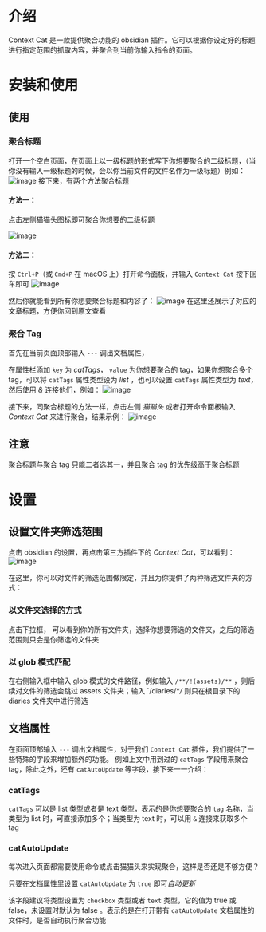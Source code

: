 # 介绍

Context Cat 是一款提供聚合功能的 obsidian 插件。它可以根据你设定好的标题进行指定范围的抓取内容，并聚合到当前你输入指令的页面。

# 安装和使用

## 使用

### 聚合标题

打开一个空白页面，在页面上以一级标题的形式写下你想要聚合的二级标题，（当你没有输入一级标题的时候，会以你当前文件的文件名作为一级标题）例如：
![image](https://github.com/yiyang-fairy/obsidian-context/assets/51814167/2b99be8c-42ee-49d8-909d-c6340af21a3c)
接下来，有两个方法聚合标题

#### 方法一：

点击左侧猫猫头图标即可聚合你想要的二级标题

![image](https://github.com/yiyang-fairy/obsidian-context/assets/51814167/ed44faad-280c-4e79-a61e-33a223a972c1)

#### 方法二：

按 `Ctrl+P`（或 `Cmd+P` 在 macOS 上）打开命令面板，并输入 `Context Cat` 按下回车即可
![image](https://github.com/yiyang-fairy/obsidian-context/assets/51814167/1e213a32-844b-489e-be99-7fe442291c85)

然后你就能看到所有你想要聚合标题和内容了：
![image](https://github.com/yiyang-fairy/obsidian-context/assets/51814167/10701f28-31ca-49bf-bc10-cca7d0f5b218)
在这里还展示了对应的文章标题，方便你回到原文查看

### 聚合 Tag

首先在当前页面顶部输入 `---` 调出文档属性，

在属性栏添加 `key` 为 _catTags_， `value` 为你想要聚合的 tag，如果你想聚合多个 tag，可以将 `catTags` 属性类型设为 _list_ ，也可以设置 `catTags` 属性类型为 _text_， 然后使用 _&_ 连接他们，例如：
![image](https://github.com/yiyang-fairy/obsidian-context/assets/51814167/5b176896-f6e3-4f5b-b784-263deb44eb11)

接下来，同聚合标题的方法一样，点击左侧 _猫猫头_ 或者打开命令面板输入 _Context Cat_ 来进行聚合，结果示例：
![image](https://github.com/yiyang-fairy/obsidian-context/assets/51814167/2c6afdc7-c8a7-49bf-adae-c91e008650c2)

## 注意

聚合标题与聚合 tag 只能二者选其一，并且聚合 tag 的优先级高于聚合标题

# 设置

## 设置文件夹筛选范围

点击 obsidian 的设置，再点击第三方插件下的 _Context Cat_，可以看到：
![image](https://github.com/yiyang-fairy/obsidian-context/assets/51814167/0529426e-1e82-4cf0-bcbf-0c0078807370)

在这里，你可以对文件的筛选范围做限定，并且为你提供了两种筛选文件夹的方式：

### 以文件夹选择的方式

点击下拉框， 可以看到你的所有文件夹，选择你想要筛选的文件夹，之后的筛选范围则只会是你筛选的文件夹

### 以 glob 模式匹配

在右侧输入框中输入 glob 模式的文件路径，例如输入 `/**/!(assets)/**` ，则后续对文件的筛选会跳过 assets 文件夹；输入 `/diaries/\*_/_ 则只在根目录下的 diaries 文件夹中进行筛选

## 文档属性

在页面顶部输入 `---` 调出文档属性，对于我们 `Context Cat` 插件，我们提供了一些特殊的字段来增加额外的功能。
例如上文中用到过的 `catTags` 字段用来聚合 tag，除此之外，还有 `catAutoUpdate` 等字段，接下来一一介绍：

### catTags

`catTags` 可以是 list 类型或者是 text 类型，表示的是你想要聚合的 `tag` 名称，当类型为 list 时，可直接添加多个；当类型为 text 时，可以用 `&` 连接来获取多个 tag

### catAutoUpdate

每次进入页面都需要使用命令或点击猫猫头来实现聚合，这样是否还是不够方便？

只要在文档属性里设置 `catAutoUpdate` 为 `true` 即可*自动更新*

该字段建议将类型设置为 `checkbox` 类型或者 `text` 类型，它的值为 true 或 false，未设置时默认为 false 。表示的是在打开带有 `catAutoUpdate` 文档属性的文件时，是否自动执行聚合功能

